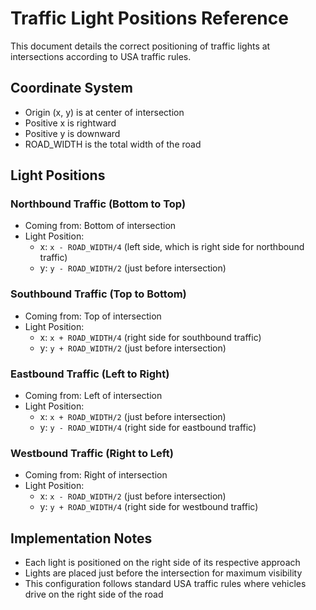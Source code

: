 # Traffic Light Positions Reference

This document details the correct positioning of traffic lights at intersections according to USA traffic rules.

## Coordinate System
- Origin (x, y) is at center of intersection
- Positive x is rightward
- Positive y is downward
- ROAD_WIDTH is the total width of the road

## Light Positions

### Northbound Traffic (Bottom to Top)
- Coming from: Bottom of intersection
- Light Position: 
  - x: `x - ROAD_WIDTH/4` (left side, which is right side for northbound traffic)
  - y: `y - ROAD_WIDTH/2` (just before intersection)

### Southbound Traffic (Top to Bottom)
- Coming from: Top of intersection
- Light Position:
  - x: `x + ROAD_WIDTH/4` (right side for southbound traffic)
  - y: `y + ROAD_WIDTH/2` (just before intersection)

### Eastbound Traffic (Left to Right)
- Coming from: Left of intersection
- Light Position:
  - x: `x + ROAD_WIDTH/2` (just before intersection)
  - y: `y - ROAD_WIDTH/4` (right side for eastbound traffic)

### Westbound Traffic (Right to Left)
- Coming from: Right of intersection
- Light Position:
  - x: `x - ROAD_WIDTH/2` (just before intersection)
  - y: `y + ROAD_WIDTH/4` (right side for westbound traffic)

## Implementation Notes
- Each light is positioned on the right side of its respective approach
- Lights are placed just before the intersection for maximum visibility
- This configuration follows standard USA traffic rules where vehicles drive on the right side of the road
